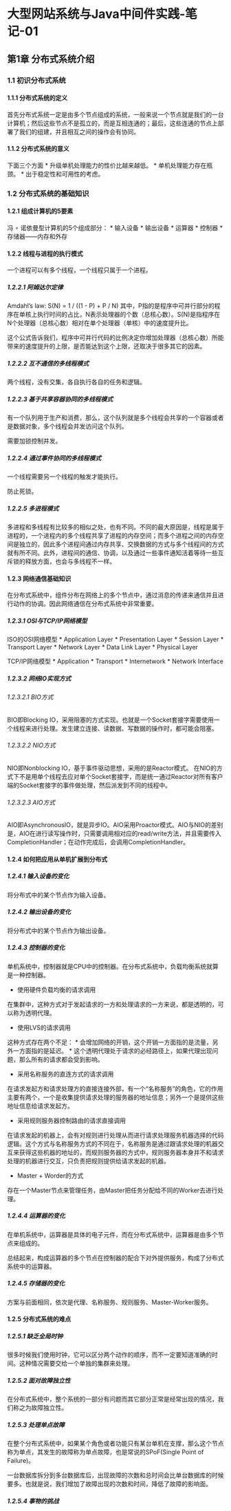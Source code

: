 # 大型网站系统与Java中间件实践-笔记-01


## 第1章 分布式系统介绍

### 1.1 初识分布式系统

#### 1.1.1 分布式系统的定义

首先分布式系统一定是由多个节点组成的系统，一般来说一个节点就是我们的一台计算机；然后这些节点不是孤立的，而是互相连通的；最后，这些连通的节点上部署了我们的组建，并且相互之间的操作会有协同。

#### 1.1.2 分布式系统的意义

下面三个方面
	* 升级单机处理能力的性价比越来越低。
	* 单机处理能力存在瓶颈。
	* 出于稳定性和可用性的考虑。

### 1.2 分布式系统的基础知识

#### 1.2.1 组成计算机的5要素

冯 ∘ 诺依曼型计算机的5个组成部分：
	* 输入设备
	* 输出设备
	* 运算器
	* 控制器
	* 存储器——内存和外存

#### 1.2.2 线程与进程的执行模式

一个进程可以有多个线程，一个线程只属于一个进程。

##### 1.2.2.1 阿姆达尔定律	

Amdahl’s law:
 			S(N) = 1 / ((1 - P) + P / N)
其中，P指的是程序中可并行部分的程序在单核上执行时间的占比，N表示处理器的个数（总核心数）。S(N)是指程序在N个处理器（总核心数）相对在单个处理器（单核）中的速度提升比。

这个公式告诉我们，程序中可并行代码的比例决定你增加处理器（总核心数）所能带来的速度提升的上限，是否能达到这个上限，还取决于很多其它的因素。

##### 1.2.2.2 互不通信的多线程模式

两个线程，没有交集，各自执行各自的任务和逻辑。

##### 1.2.2.3 基于共享容器协同的多线程模式

有一个队列用于生产和消费，那么，这个队列就是多个线程会共享的一个容器或者是数据对象，多个线程会并发访问这个队列。

需要加锁控制并发。

##### 1.2.2.4 通过事件协同的多线程模式

一个线程需要另一个线程的触发才能执行。

防止死锁。

##### 1.2.2.5 多进程模式

多进程和多线程有比较多的相似之处，也有不同。不同的最大原因是，线程是属于进程的，一个进程内的多个线程共享了进程的内存空间；而多个进程之间的内存空间是独立的，因此多个进程间通过内存共享、交换数据的方式与多个线程间的方式就有所不同。此外，进程间的通信、协调，以及通过一些事件通知活着等待一些互斥锁的释放方面，也会与多线程不一样。

#### 1.2.3 网络通信基础知识

在分布式系统中，组件分布在网络上的多个节点中，通过消息的传递来通信并且进行动作的协调。因此网络通信在分布式系统中非常重要。

##### 1.2.3.1 OSI与TCP/IP网络模型

ISO的OSI网络模型
	* Application Layer
	* Presentation Layer
	* Session Layer
	* Transport Layer
	* Network Layer
	* Data Link Layer
	* Physical Layer

TCP/IP网络模型
	* Application
	* Transport
	* Internetwork
	* Network Interface

##### 1.2.3.2 网络IO实现方式

###### 1.2.3.2.1 BIO方式

BIO即Blocking IO，采用阻塞的方式实现。也就是一个Socket套接字需要使用一个线程来进行处理。发生建立连接、读数据、写数据的操作时，都可能会阻塞。 

###### 1.2.3.2.2 NIO方式

NIO即Nonblocking IO，基于事件驱动思想，采用的是Reactor模式。
在NIO的方式下不是用单个线程去应对单个Socket套接字，而是统一通过Reactor对所有客户端的Socket套接字的事件做处理，然后派发到不同的线程中。

###### 1.2.3.2.3 AIO方式

AIO即AsynchronousIO，就是异步IO。AIO采用Proactor模式。AIO与NIO的差别是，AIO在进行读写操作时，只需要调用相对应的read/write方法，并且需要传入CompletionHandler；在动作完成后，会调用CompletionHandler。

#### 1.2.4 如何把应用从单机扩展到分布式

##### 1.2.4.1 输入设备的变化

将分布式中的某个节点作为输入设备。

##### 1.2.4.2 输出设备的变化

将分布式中的某个节点作为输出设备。

##### 1.2.4.3 控制器的变化

单机系统中，控制器就是CPU中的控制器。在分布式系统中，负载均衡系统就算是一种控制器。

* 使用硬件负载均衡的请求调用

在集群中，这种方式对于发起请求的一方和处理请求的一方来说，都是透明的，可以称为透明代理。

* 使用LVS的请求调用

这种方式存在两个不足：
	* 会增加网络的开销，这个开销一方面指的是流量，另外一方面指的是延迟。
	* 这个透明代理处于请求的必经路径上，如果代理出现问题，那么所有的请求都会受到影响。

* 采用名称服务的直连方式的请求调用	

在请求发起方和请求处理方的直接连接外部，有一个“名称服务”的角色，它的作用主要有两个，一个是收集提供请求处理的服务器的地址信息；另外一个是提供这些地址信息给请求发起方。

* 采用规则服务器控制路由的请求直接调用

在请求发起的机器上，会有对规则进行处理从而进行请求处理服务机器选择的代码逻辑。这个方式与名称服务方式的不同在于，名称服务是通过跟请求处理的机器交互来获得这些机器的地址的，而规则服务器的方式中，规则服务器本身并不和请求处理的机器进行交互，只负责把规则提供给请求发起的机器。

* Master + Worder的方式

存在一个Master节点来管理任务，由Master把任务分配给不同的Worker去进行处理。

##### 1.2.4.4 运算器的变化

在单机系统中，运算器是具体的电子元件，而在分布式系统中，运算器是由多个节点来组成的。

总结起来，构成运算器的多个节点在控制器的配合下对外提供服务，构成了分布式系统中的运算器。

##### 1.2.4.5 存储器的变化

方案与前面相同，依次是代理、名称服务、规则服务、Master-Worker服务。

#### 1.2.5 分布式系统的难点

##### 1.2.5.1 缺乏全局时钟

很多时候我们使用时钟，它可以区分两个动作的顺序，而不一定要知道准确的时间。这种情况需要交给一个单独的集群来处理。

##### 1.2.5.2 面对故障独立性
	
在分布式系统中，整个系统的一部分有问题而其它部分正常是经常出现的情况，我们称之为故障独立性。

##### 1.2.5.3 处理单点故障

在整个分布式系统中，如果某个角色或者功能只有某台单机在支撑，那么这个节点称为单点，其发生的故障称为单点故障，也是常说的SPoF(Single Point of Failure)。

一台数据库拆分到多台数据库后，出现故障的次数和总时间会比单台数据库的时候要多。也就是说，我们增加了故障出现的次数和时间，降低了故障的影响面。

##### 1.2.5.4 事物的挑战
	


